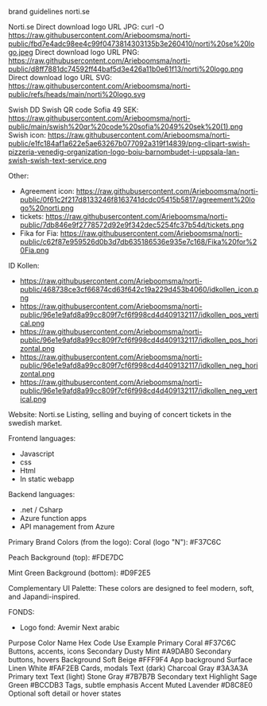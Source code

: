 brand guidelines norti.se

Norti.se
Direct download logo URL JPG: curl -O https://raw.githubusercontent.com/Arieboomsma/norti-public/fbd7e4adc98ee4c99f0473814303135b3e260410/norti%20se%20logo.jpeg
Direct download logo URL PNG: https://raw.githubusercontent.com/Arieboomsma/norti-public/d8ff7881dc74592ff44baf5d3e426a11b0e61f13/norti%20logo.png
Direct download logo URL SVG: https://raw.githubusercontent.com/Arieboomsma/norti-public/refs/heads/main/norti%20logo.svg

Swish
DD Swish QR code Sofia 49 SEK: https://raw.githubusercontent.com/Arieboomsma/norti-public/main/swish%20qr%20code%20sofia%2049%20sek%20(1).png 
Swish icon: https://raw.githubusercontent.com/Arieboomsma/norti-public/e1fc184af1a622e5ae63267b077092a319f14839/png-clipart-swish-pizzeria-venedig-organization-logo-boiu-barnombudet-i-uppsala-lan-swish-swish-text-service.png


Other:
- Agreement icon: https://raw.githubusercontent.com/Arieboomsma/norti-public/0f61c2f217d8133246f8163741dcdc05415b5817/agreement%20logo%20norti.png
- tickets: https://raw.githubusercontent.com/Arieboomsma/norti-public/7db846e9f2778572d92e9f342dec5254fc37b54d/tickets.png
- Fika for Fia: https://raw.githubusercontent.com/Arieboomsma/norti-public/c62f87e959526d0b3d7db635186536e935e7c168/Fika%20for%20Fia.png
 
 

ID Kollen: 
- https://raw.githubusercontent.com/Arieboomsma/norti-public/468738ce3cf66874cd63f642c19a229d453b4060/idkollen_icon.png
- https://raw.githubusercontent.com/Arieboomsma/norti-public/96e1e9afd8a99cc809f7cf6f998cd4d409132117/idkollen_pos_vertical.png
- https://raw.githubusercontent.com/Arieboomsma/norti-public/96e1e9afd8a99cc809f7cf6f998cd4d409132117/idkollen_pos_horizontal.png
- https://raw.githubusercontent.com/Arieboomsma/norti-public/96e1e9afd8a99cc809f7cf6f998cd4d409132117/idkollen_neg_horizontal.png 
- https://raw.githubusercontent.com/Arieboomsma/norti-public/96e1e9afd8a99cc809f7cf6f998cd4d409132117/idkollen_neg_vertical.png

Website: Norti.se
Listing, selling and buying of concert tickets in the swedish market.

Frontend languages:
- Javascript
- css
- Html
- In static webapp

Backend languages:
- .net / Csharp
- Azure function apps
- API management from Azure

Primary Brand Colors (from the logo):
Coral (logo "N"): #F37C6C

Peach Background (top): #FDE7DC

Mint Green Background (bottom): #D9F2E5

Complementary UI Palette:
These colors are designed to feel modern, soft, and Japandi-inspired.

FONDS:
- Logo fond: Avemir Next arabic

Purpose	Color Name	Hex Code	Use Example
Primary	Coral	#F37C6C	Buttons, accents, icons
Secondary	Dusty Mint	#A9DAB0	Secondary buttons, hovers
Background	Soft Beige	#FFF9F4	App background
Surface	Linen White	#FAF2EB	Cards, modals
Text (dark)	Charcoal Gray	#3A3A3A	Primary text
Text (light)	Stone Gray	#7B7B7B	Secondary text
Highlight	Sage Green	#BCCDB3	Tags, subtle emphasis
Accent	Muted Lavender	#D8C8E0	Optional soft detail or hover states
